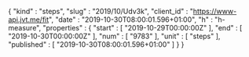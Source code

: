 {
  "kind" : "steps",
  "slug" : "2019/10/Udv3k",
  "client_id" : "https://www-api.jvt.me/fit",
  "date" : "2019-10-30T08:00:01.596+01:00",
  "h" : "h-measure",
  "properties" : {
    "start" : [ "2019-10-29T00:00:00Z" ],
    "end" : [ "2019-10-30T00:00:00Z" ],
    "num" : [ "9783" ],
    "unit" : [ "steps" ],
    "published" : [ "2019-10-30T08:00:01.596+01:00" ]
  }
}
